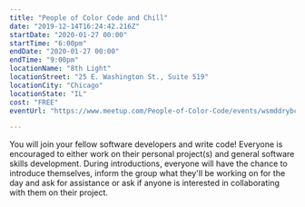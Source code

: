 ```yaml
---
title: "People of Color Code and Chill"
date: "2019-12-14T16:24:42.216Z"
startDate: "2020-01-27 00:00"
startTime: "6:00pm"
endDate: "2020-01-27 00:00"
endTime: "9:00pm"
locationName: "8th Light"
locationStreet: "25 E. Washington St., Suite 519"
locationCity: "Chicago"
locationState: "IL"
cost: "FREE"
eventUrl: "https://www.meetup.com/People-of-Color-Code/events/wsmddrybccbkc/"

---
```


You will join your fellow software developers and write code! Everyone is encouraged to either work on their personal project(s) and general software skills development. During introductions, everyone will have the chance to introduce themselves, inform the group what they'll be working on for the day and ask for assistance or ask if anyone is interested in collaborating with them on their project.

